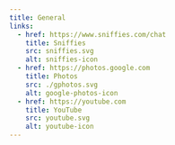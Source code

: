 ```yaml
---
title: General
links:
  - href: https://www.sniffies.com/chat
    title: Sniffies
    src: sniffies.svg
    alt: sniffies-icon
  - href: https://photos.google.com
    title: Photos
    src: ./gphotos.svg
    alt: google-photos-icon
  - href: https://youtube.com
    title: YouTube
    src: youtube.svg
    alt: youtube-icon
---
```

